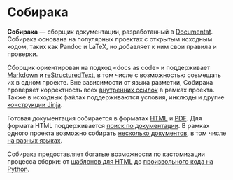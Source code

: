 # Собирака

**Собирака** — сборщик документации, разработанный в [Documentat](https://documentat.io/). Собирака основана на популярных проектах с открытым исходным кодом, таких как Pandoc и LaTeX, но добавляет к ним свои правила и проверки.

Сборщик ориентирован на подход «docs as code» и поддерживает [Markdown](https://sobiraka.documentat.io/writing/markdown.html) и [reStructuredText](https://sobiraka.documentat.io/writing/rest.html), в том числе с возможностью совмещать их в одном проекте. Вне зависимости от языка разметки, Собирака проверяет корректность всех [внутренних ссылок](https://sobiraka.documentat.io/writing/links.html) в рамках проекта. Также в исходных файлах поддерживаются условия, инклюды и другие [конструкции Jinja](https://sobiraka.documentat.io/writing/jinja.html).

Готовая документация собирается в форматах [HTML](https://sobiraka.documentat.io/build-html/) и [PDF](https://sobiraka.documentat.io/build-pdf/). Для формата HTML поддерживается [поиск по документации](https://sobiraka.documentat.io/overview/search.html). В рамках одного проекта возможно собирать [несколько документов](https://sobiraka.documentat.io/overview/terms.html), в том числе [на разных языках](https://sobiraka.documentat.io/overview/multilang.html).

Собирака предоставляет богатые возможности по кастомизации процесса сборки: от [шаблонов для HTML](https://sobiraka.documentat.io/web/customization.html#template) до [произвольного кода на Python](https://sobiraka.documentat.io/reference/processor-api.html).
